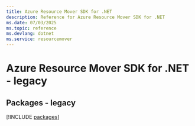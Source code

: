 ```yaml
---
title: Azure Resource Mover SDK for .NET
description: Reference for Azure Resource Mover SDK for .NET
ms.date: 07/03/2025
ms.topic: reference
ms.devlang: dotnet
ms.service: resourcemover
---
```

# Azure Resource Mover SDK for .NET - legacy
## Packages - legacy
[!INCLUDE [packages](resource-mover-index.md)]